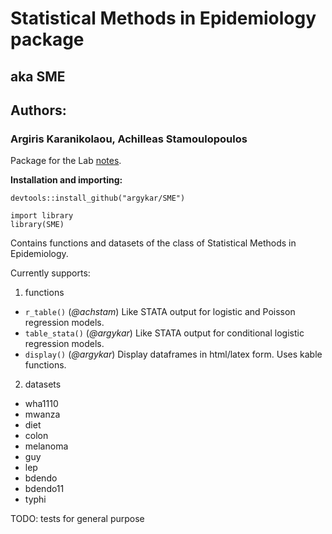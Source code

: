 # Statistical Methods in Epidemiology package
## aka SME

## Authors: 
### Argiris Karanikolaou, Achilleas Stamoulopoulos

Package for the Lab [notes](https://github.com/argykar/Statistical-Methods-in-Epidemiology).

**Installation and importing:**
```{r}
devtools::install_github("argykar/SME")

import library
library(SME)
```

Contains functions and datasets of the class of Statistical Methods in Epidemiology.

Currently supports:
1. functions
 + `r_table()` (*@achstam*) Like STATA output for logistic and Poisson regression models.
 + `table_stata()` (*@argykar*) Like STATA output for conditional logistic regression models.
 + `display()` (*@argykar*) Display dataframes in html/latex form. Uses kable functions.
2. datasets
  + wha1110
  + mwanza
  + diet
  + colon
  + melanoma
  + guy 
  + lep
  + bdendo
  + bdendo11
  + typhi
  
  TODO: tests for general purpose
  
  
